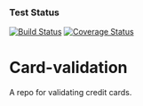 
### Test Status
[![Build Status](https://travis-ci.com/ParikshitSG/Card-validation.svg?branch=main)](https://travis-ci.com/github/ParikshitSG/Card-validation/)
[![Coverage Status](https://coveralls.io/repos/github/ParikshitSG/Card-validation/badge.svg)](https://coveralls.io/github/ParikshitSG/Card-validation)

# Card-validation
A repo for validating credit cards.

